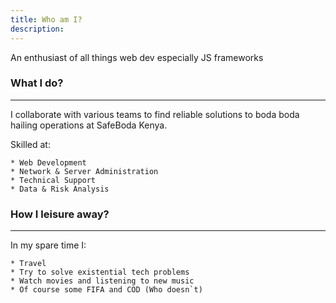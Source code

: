 ```yaml
---
title: Who am I?
description: 
---
```

An enthusiast of all things web dev especially JS frameworks


### What I do?
----------
I collaborate with various teams to find reliable solutions to boda boda hailing operations at SafeBoda Kenya.

Skilled at:

    * Web Development
    * Network & Server Administration
    * Technical Support
    * Data & Risk Analysis


### How I leisure away?
----------------------

In my spare time I:

    * Travel
	* Try to solve existential tech problems
	* Watch movies and listening to new music
	* Of course some FIFA and COD (Who doesn`t)
